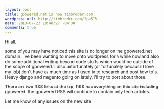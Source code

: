 ```yaml
--- 
layout: post
title: gpowered.net is now timbroder.com
wordpress_url: http://timbroder.com/?p=575
date: 2010-07-23 19:48:27 -04:00
comments: true
---
```

Hi all,

some of you may have noticed this site is no longer on the gpowered.net domain. I've been wanting to move onto wordpress for a while now and also do some additional writing beyond code stuffs which would be outside of the scope of gpowered. I also unfortunately (or fortunately because I love my <a href="http://www.alexanderinteractive.com/" target="_blank">job</a>) don't have as much time as I used to to research and post how to's. Heavy django and magento going on lately, I'll try to post about those.

There are two RSS links at the top, RSS has everything on this site including gpowered. the gpowered RSS will continue to contain only tech articles.

Let me know of any issues on the new site
